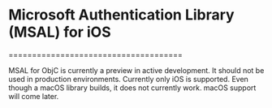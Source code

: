 # Microsoft Authentication Library (MSAL) for iOS
=====================================

MSAL for ObjC is currently a preview in active development. It should not be used in production environments. Currently only iOS is supported. Even though a macOS library builds, it does not currently work. macOS support will come later.

